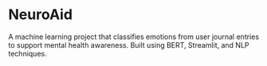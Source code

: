 # NeuroAid
A machine learning project that classifies emotions from user journal entries to support mental health awareness. Built using BERT, Streamlit, and NLP techniques.
